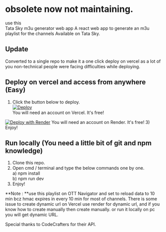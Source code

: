 # obsolete now not maintaining. 
use  this   
Tata Sky m3u generator web app
A react web app to generate an m3u playlist for the channels Available on Tata Sky.
## Update
Converted to a single repo to make it a one click deploy on vercel as a lot of you non-technical people were facing difficulties while deploying.
## Deploy on vercel and access from anywhere (Easy)
1) Click the button below to deploy.<br>
<a href="https://vercel.com/new/clone?repository-url=https://github.com/lalitjoshi06/tataplay_url.git"><img src="https://vercel.com/button" alt="Deploy"/></a><br>
You will need an account on Vercel. It's free!

[![Deploy with Render](https://i.imgur.com/JkdoWmY.png)](https://render.com/deploy?repo=https://github.com/lalitjoshi06/tataplay_url)
You will need an account on Render. It's free!
3) Enjoy!
## Run locally (You need a little bit of git and npm knowledge)
1) Clone this repo.
2) Open cmd / terminal and type the below commands one by one.<br>
a) npm install<br>
b) npm run dev
3) Enjoy!

**Note : **use this playlist on OTT Navigator and set to reload data to 10 min bcz hmac expires in every 10 min for most of channels.
           There is some issue to create dynamic url on Vercel use render for dynamic url, and if you know how to create manually then create manually.
           or run it locally on pc you will get dynamic URL.
        
Special thanks to CodeCrafters for their API.

